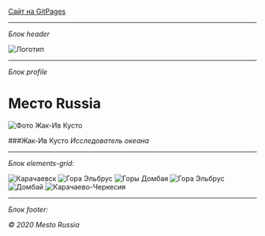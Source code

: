 
[Сайт на GitPages](https://r0777.github.io/mesto/)
___________________________

*Блок header*

![Логотип](https://r0777.github.io/mesto/images/svg/logo.svg)
___________________________
*Блок profile*

# Место Russia

![Фото Жак-Ив Кусто](https://r0777.github.io/russian-travel/images/png/lead-polka.png)

###Жак-Ив Кусто
*Исследователь океана*

___________________________

*Блок elements-grid:*

![Карачаевск](https://r0777.github.io/mesto/images/jpg/karachaevsk.jpg)
![Гора Эльбрус](https://r0777.github.io/mesto/images/jpg/elbrus.jpg)
![Горы Домбая](https://r0777.github.io/mesto/images/jpg/dombay.jpg)
![Гора Эльбрус](https://r0777.github.io/mesto/images/jpg/elbrus.jpg)
![Домбай](https://r0777.github.io/mesto/images/jpg/dombay.jpg)
![Карачаево-Черкесия](https://r0777.github.io/mesto/images/jpg/karachaevsk.jpg)

___________________________

*Блок footer:*

*© 2020 Mesto Russia*